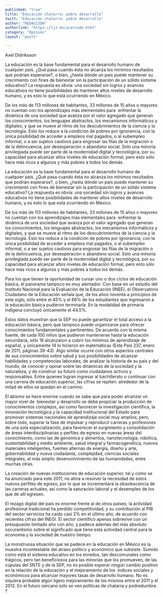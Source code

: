 ```yaml
---
published: "true"
title: "Educación chatarra: pobre desarrollo"
twitt: "Educación chatarra: pobre desarrollo"
author: "REDACCION"
authorlink: "https://ljz.mx/acercade.html"
category: "Opinión"
layout: "posts"

---
```



  Axel Didriksson



  La educación es la base fundamental para el desarrollo humano de cualquier país. ¿Qué pasa cuando ésta no alcanza los mínimos resultados que podrían esperarse?, o bien, ¿hasta dónde un país puede mantener su crecimiento con fines de bienestar sin la participación de un sólido sistema educativo? La respuesta es obvia: una sociedad sin logros y avances educativos no tiene posibilidades de mantener altos niveles de desarrollo humano, y es esto lo que está ocurriendo en México.



  De los más de 113 millones de habitantes, 33 millones de 15 años o mayores no cuentan con los aprendizajes más elementales para  enfrentar la dinámica de una sociedad que avanza por el valor agregado que generan los conocimientos, los lenguajes abstractos, los mecanismos informáticos y digitales, y que se mueve al ritmo de los descubrimientos de la ciencia y la tecnología. Esto los reduce a la condición de pobres por ignorancia, con la única posibilidad de acceder a empleos mal pagados, o al subempleo informal, o a ser sujetos cautivos para engrosar las filas de la migración o de la delincuencia, por desesperación o abandono social. Sólo una minoría privilegiada puede ser parte de la modernidad digital y tecnológica, por su capacidad para alcanzar altos niveles de educación formal, pero esto sólo hace más ricos a algunos y más pobres a todos los demás.



  La educación es la base fundamental para el desarrollo humano de cualquier país. ¿Qué pasa cuando ésta no alcanza los mínimos resultados que podrían esperarse?, o bien, ¿hasta dónde un país puede mantener su crecimiento con fines de bienestar sin la participación de un sólido sistema educativo? La respuesta es obvia: una sociedad sin logros y avances educativos no tiene posibilidades de mantener altos niveles de desarrollo humano, y es esto lo que está ocurriendo en México.



  De los más de 113 millones de habitantes, 33 millones de 15 años o mayores no cuentan con los aprendizajes más elementales para  enfrentar la dinámica de una sociedad que avanza por el valor agregado que generan los conocimientos, los lenguajes abstractos, los mecanismos informáticos y digitales, y que se mueve al ritmo de los descubrimientos de la ciencia y la tecnología. Esto los reduce a la condición de pobres por ignorancia, con la única posibilidad de acceder a empleos mal pagados, o al subempleo informal, o a ser sujetos cautivos para engrosar las filas de la migración o de la delincuencia, por desesperación o abandono social. Sólo una minoría privilegiada puede ser parte de la modernidad digital y tecnológica, por su capacidad para alcanzar altos niveles de educación formal, pero esto sólo hace más ricos a algunos y más pobres a todos los demás.



  Para los que tienen la oportunidad de cursar uno o dos ciclos de educación básica, el panorama tampoco es muy alentador. Con base en un estudio del Instituto Nacional para la Evaluación de la Educación (INEE), el Observatorio Ciudadano de la Educación señala que, de los años noventa a principios de este siglo, sólo entre el 45% y el 66% de los estudiantes que ingresaron a la educación básica pudieron terminarla. En la modalidad de primaria indígena concluyó únicamente el 44.5%.



  Estos datos muestran que la SEP no puede garantizar el total acceso a la educación básica, pero que tampoco puede organizarse para ofrecer conocimientos fundamentales y pertinentes. De acuerdo con la misma fuente, de cada 100 niños que pudieron mantenerse hasta la educación secundaria, sólo 18 alcanzaron a cubrir los mínimos de aprendizaje de español, y únicamente 14 lo hicieron en matemáticas (Este País 237, enero de 2011, páginas 39-43). Algo similar ocurre con otros aspectos centrales de sus conocimientos sobre salud y sus posibilidades de alcanzar habilidades y competencias laborales, de analizar la historia de su país y del mundo, de conocer y opinar sobre las dinámicas de la sociedad y la naturaleza, y de construir su futuro como ciudadanos activos y responsables. Entre quienes logran ingresar al bachillerato o continuar con una carrera de educación superior, las cifras se repiten: alrededor de la mitad de ellos se quedan en el camino.



  El abismo se hace enorme cuando se sabe que para poder alcanzar un mayor nivel de  bienestar y desarrollo se debe propiciar la producción de conocimientos complejos, así como favorecer la investigación científica, la innovación tecnológica y la capacidad institucional del Estado para promover sistemas nacionales de aprendizaje social muy amplios; pero, sobre todo, superar la fase de impulsar y reproducir carreras y profesiones de una sola especialización, para favorecer el surgimiento y consolidación de áreas interdisciplinarias y perfiles de egreso en nuevas áreas del conocimiento, como las de genómica y alimentos, nanotecnología, robótica, sustentabilidad y medio ambiente, salud integral y farmacogenética, nuevos materiales inteligentes, fuentes alternas de energía, diseño y arte, gobernabilidad y nueva ciudadanía, complejidad, ciencias sociales integrales, el más amplio desenvolvimiento de las humanidades, entre muchas otras.



  La creación de nuevas instituciones de educación superior, tal y como se ha anunciado para este 2011, no atina a resolver la necesidad de estos nuevos perfiles de egreso, por lo que se incrementará la obsolescencia de las carreras actuales, así como la saturación laboral y el desempleo de los que de allí egresen.



  El rezago digital del país es enorme frente al de otros países; la actividad profesional tradicional ha perdido competitividad, y su contribución al PIB del sector servicios ha caído casi 2% en el último año, de acuerdo con recientes cifras del INEGI. El sector científico apenas sobrevive con un presupuesto limitado año con año, y padece además del más absoluto oscurantismo sobre el significado que tiene esta actividad central para la economía y la sociedad de nuestro tiempo.



  La monstruosa situación que se padece en la educación en México es la muestra incontestable del atraso político y económico que subsiste. Sumido como está el sistema educativo en los enredos, tan descomunales como trágicos, pero tan beneficiosos para las minorías que los promueven, de las cúpulas del SNTE y de la SEP, no es posible esperar ningún cambio positivo en la relación de la educación y el mejoramiento de los  índices sociales y económicos para alcanzar mayores tasas de desarrollo humano. No es siquiera probable algún ligero mejoramiento de los mismos entre el 2011 y el 2012. En el futuro cercano sólo se ven políticas de chatarra y podredumbre. ?

